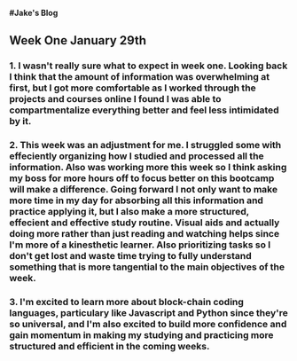 **#Jake's Blog**
## **Week One January 29th**
### 1. I wasn't really sure what to expect in week one. Looking back I think that the amount of information was overwhelming at first, but I got more comfortable as I worked through the projects and courses online I found I was able to compartmentalize everything better and feel less intimidated by it.
### 2. This week was an adjustment for me. I struggled some with effeciently organizing how I studied and processed all the information. Also was working more this week so I think asking my boss for more hours off to focus better on this bootcamp will make a difference. Going forward I not only want to make more time in my day for absorbing all this information and practice applying it, but I also make a more structured, effecient and effective study routine. Visual aids and actually doing more rather than just reading and watching helps since I'm more of a kinesthetic learner. Also prioritizing tasks so I don't get lost and waste time trying to fully understand something that is more tangential to the main objectives of the week.
### 3. I'm excited to learn more about block-chain coding languages, particulary like Javascript and Python since they're so universal, and I'm also excited to build more confidence and gain momentum in making my studying and practicing more structured and efficient in the coming weeks.